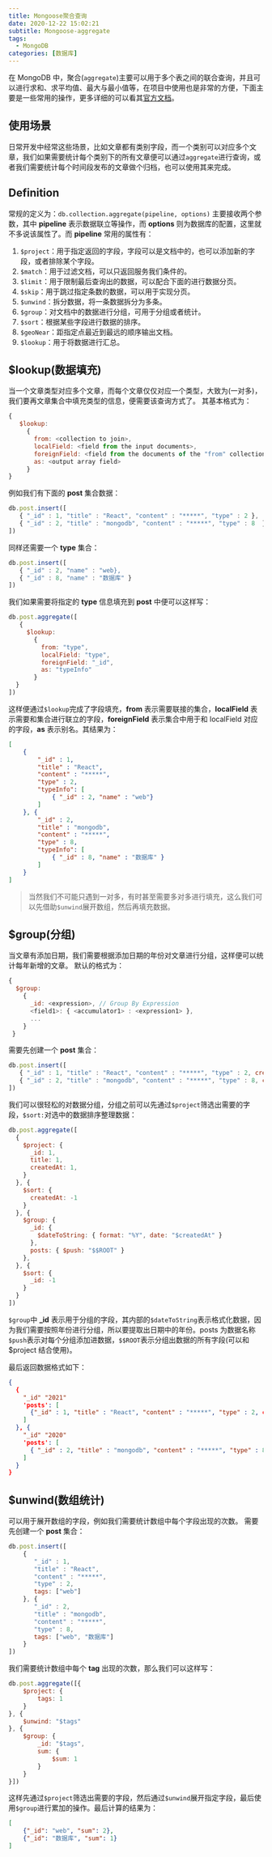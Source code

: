 ```yaml
---
title: Mongoose聚合查询
date: 2020-12-22 15:02:21
subtitle: Mongoose-aggregate
tags:
  - MongoDB
categories: [数据库] 
---
```


在 MongoDB 中，聚合(`aggregate`)主要可以用于多个表之间的联合查询，并且可以进行求和、求平均值、最大与最小值等，在项目中使用也是非常的方便，下面主要是一些常用的操作，更多详细的可以看其[官方文档](https://docs.mongodb.com/manual/reference/operator/aggregation-pipeline/)。

<!-- more -->

## 使用场景
日常开发中经常这些场景，比如文章都有类别字段，而一个类别可以对应多个文章，我们如果需要统计每个类别下的所有文章便可以通过`aggregate`进行查询，或者我们需要统计每个时间段发布的文章做个归档，也可以使用其来完成。

## Definition
常规的定义为：`db.collection.aggregate(pipeline, options)`
主要接收两个参数，其中 **pipeline** 表示数据联立等操作，而 **options** 则为数据库的配置，这里就不多说该属性了。而 **pipeline** 常用的属性有：

1. `$project`：用于指定返回的字段，字段可以是文档中的，也可以添加新的字段，或者排除某个字段。
2. `$match`：用于过滤文档，可以只返回服务我们条件的。
3. `$limit`：用于限制最后查询出的数据，可以配合下面的进行数据分页。
4. `$skip`：用于跳过指定条数的数据，可以用于实现分页。
5. `$unwind`：拆分数据，将一条数据拆分为多条。
6. `$group`：对文档中的数据进行分组，可用于分组或者统计。
7. `$sort`：根据某些字段进行数据的排序。
8. `$geoNear`：距指定点最近到最远的顺序输出文档。
8. `$lookup`：用于将数据进行汇总。

## $lookup(数据填充)
当一个文章类型对应多个文章，而每个文章仅仅对应一个类型，大致为(一对多)，我们要再文章集合中填充类型的信息，便需要该查询方式了。
其基本格式为：
```javascript
{
   $lookup:
     {
       from: <collection to join>,
       localField: <field from the input documents>,
       foreignField: <field from the documents of the "from" collection>,
       as: <output array field>
     }
}
```
例如我们有下面的 **post** 集合数据：
```javascript
db.post.insert([
   { "_id" : 1, "title" : "React", "content" : "*****", "type" : 2 },
   { "_id" : 2, "title" : "mongodb", "content" : "*****", "type" : 8  }
])
```
同样还需要一个 **type** 集合：
```javascript
db.post.insert([
   { "_id" : 2, "name" : "web},
   { "_id" : 8, "name" : "数据库" }
])
```
我们如果需要将指定的 **type** 信息填充到 **post** 中便可以这样写：
```javascript
db.post.aggregate([
   {
     $lookup:
       {
         from: "type",
         localField: "type",
         foreignField: "_id",
         as: "typeInfo"
       }
  }
])
```
这样便通过`$lookup`完成了字段填充，**from** 表示需要联接的集合，**localField** 表示需要和集合进行联立的字段，**foreignField** 表示集合中用于和 localField 对应的字段，**as** 表示别名。其结果为：
```json
[
	{
		"_id" : 1,
		"title" : "React",
		"content" : "*****",
		"type" : 2,
		"typeInfo": [
			{ "_id" : 2, "name" : "web"}
		]
	}, {
		"_id" : 2,
		"title" : "mongodb",
		"content" : "*****",
		"type" : 8,
		"typeInfo": [
			{ "_id" : 8, "name" : "数据库" }
		]
	}
]
```
> 当然我们不可能只遇到一对多，有时甚至需要多对多进行填充，这么我们可以先借助`$unwind`展开数组，然后再填充数据。

## $group(分组)
当文章有添加日期，我们需要根据添加日期的年份对文章进行分组，这样便可以统计每年新增的文章。
默认的格式为：
```javascript
{
  $group:
    {
      _id: <expression>, // Group By Expression
      <field1>: { <accumulator1> : <expression1> },
      ...
    }
 }
```
需要先创建一个 **post** 集合：
```javascript
db.post.insert([
   { "_id" : 1, "title" : "React", "content" : "*****", "type" : 2, createdAt: "2021-03-03 03-08:50"},
   { "_id" : 2, "title" : "mongodb", "content" : "*****", "type" : 8, createdAt: "2020-12-03 09-05:40"  }
])
```
我们可以很轻松的对数据分组，分组之前可以先通过`$project`筛选出需要的字段，`$sort:`对选中的数据排序整理数据：
```javascript
db.post.aggregate([
  {
    $project: {
      _id: 1,
      title: 1,
      createdAt: 1,
    }
  }, {
    $sort: {
      createdAt: -1
    }
  }, {
    $group: {
      _id: {
        $dateToString: { format: "%Y", date: "$createdAt" }
      },
      posts: { $push: "$$ROOT" }
    },
  }, {
    $sort: {
      _id: -1
    }
  }
])
```
`$group`中 **_id** 表示用于分组的字段，其内部的`$dateToString`表示格式化数据，因为我们需要按照年份进行分组，所以要提取出日期中的年份。posts 为数据名称`$push`表示对每个分组添加进数据，`$$ROOT`表示分组出数据的所有字段(可以和 $project 结合使用)。

最后返回数据格式如下：
```json
{
  {
    "_id" "2021"
    'posts': [
      {"_id" : 1, "title" : "React", "content" : "*****", "type" : 2, createdAt: "2021-03-03 03-08:50"}
    ]
  }, {
    "_id" "2020"
    'posts': [
      { "_id" : 2, "title" : "mongodb", "content" : "*****", "type" : 8, createdAt: "2020-12-03 09-05:40"  }
    ]
  }
}
```

## $unwind(数组统计)
可以用于展开数组的字段，例如我们需要统计数组中每个字段出现的次数。
需要先创建一个 **post** 集合：
```javascript
db.post.insert([
	{
	   "_id" : 1,
	   "title" : "React",
	   "content" : "*****",
	   "type" : 2,
	   tags: ["web"]
	}, {
	   "_id" : 2,
	   "title" : "mongodb",
	   "content" : "*****",
	   "type" : 8,
	   tags: ["web", "数据库"]
	}
])
```
我们需要统计数组中每个 **tag** 出现的次数，那么我们可以这样写：
```javascript
db.post.aggregate([{
	$project: {
		tags: 1
	}
}, {
	$unwind: "$tags"
}, {
	$group: {
		_id: "$tags",
		sum: {
			$sum: 1
		}
	}
}])
```
这样先通过`$project`筛选出需要的字段，然后通过`$unwind`展开指定字段，最后使用`$group`进行累加的操作。最后计算的结果为：
```json
[
	{"_id": "web", "sum": 2},
	{"_id": "数据库", "sum": 1}
]
```